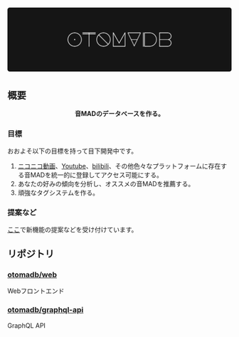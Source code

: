 <h1 align="center">
  <a href="https://www.otomadb.com">
    <img src="./header.png" alt="OTOMADB" />
  </a>
</h1>

## 概要
 
<p align="center">
  <strong>音MADのデータベースを作る。</strong>
</p>

### 目標

おおよそ以下の目標を持って目下開発中です。

1. [ニコニコ動画](https://www.nicovideo.jp)、[Youtube](https://www.youtube.com)、[bilibili](https://www.bilibili.com)、その他色々なプラットフォームに存在する音MADを統一的に登録してアクセス可能にする。
1. あなたの好みの傾向を分析し、オススメの音MADを推薦する。
1. 頑強なタグシステムを作る。

### 提案など

[ここ](https://github.com/otomadb/.github/discussions)で新機能の提案などを受け付けています。

## リポジトリ

### [otomadb/web](https://github.com/otomadb/web)

Webフロントエンド

### [otomadb/graphql-api](https://github.com/otomadb/graphql-api)

GraphQL API
